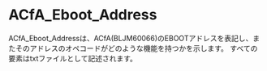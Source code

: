 # ACfA_Eboot_Address
ACfA_Eboot_Addressは、ACfA(BLJM60066)のEBOOTアドレスを表記し、またそのアドレスのオペコードがどのような機能を持つかを示します。
すべての要素はtxtファイルとして記述されます。
